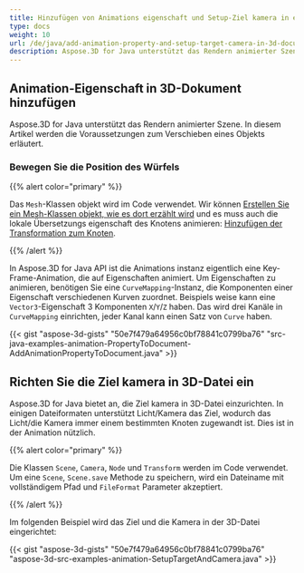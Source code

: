```yaml
---
title: Hinzufügen von Animations eigenschaft und Setup-Ziel kamera in einem 3D-Dokument
type: docs
weight: 10
url: /de/java/add-animation-property-and-setup-target-camera-in-3d-document/
description: Aspose.3D for Java unterstützt das Rendern animierter Szene. In diesem Artikel werden die Voraussetzungen zum Verschieben eines Objekts erläutert.
---
```

##  **Animation-Eigenschaft in 3D-Dokument hinzufügen**
Aspose.3D for Java unterstützt das Rendern animierter Szene. In diesem Artikel werden die Voraussetzungen zum Verschieben eines Objekts erläutert.
###  **Bewegen Sie die Position des Würfels**
{{% alert color="primary" %}}

Das `Mesh`-Klassen objekt wird im Code verwendet. Wir können [Erstellen Sie ein Mesh-Klassen objekt, wie es dort erzählt wird](https://docs.aspose.com/3d/java/create-3d-mesh-and-scene/) und es muss auch die lokale Übersetzungs eigenschaft des Knotens animieren: [Hinzufügen der Transformation zum Knoten](https://docs.aspose.com/3d/java/adding-transformation-to-the-node/).

{{% /alert %}}

In Aspose.3D for Java API ist die Animations instanz eigentlich eine Key-Frame-Animation, die auf Eigenschaften animiert. Um Eigenschaften zu animieren, benötigen Sie eine `CurveMapping`-Instanz, die Komponenten einer Eigenschaft verschiedenen Kurven zuordnet. Beispiels weise kann eine `Vector3`-Eigenschaft 3 Komponenten `X`/`Y`/`Z` haben. Das wird drei Kanäle in `CurveMapping` einrichten, jeder Kanal kann einen Satz von `Curve` haben.

{{< gist "aspose-3d-gists" "50e7f479a64956c0bf78841c0799ba76" "src-java-examples-animation-PropertyToDocument-AddAnimationPropertyToDocument.java" >}}
##  **Richten Sie die Ziel kamera in 3D-Datei ein**
Aspose.3D for Java bietet an, die Ziel kamera in 3D-Datei einzurichten. In einigen Dateiformaten unterstützt Licht/Kamera das Ziel, wodurch das Licht/die Kamera immer einem bestimmten Knoten zugewandt ist. Dies ist in der Animation nützlich.

{{% alert color="primary" %}}

Die Klassen `Scene`, `Camera`, `Node` und `Transform` werden im Code verwendet. Um eine `Scene`, `Scene.save` Methode zu speichern, wird ein Dateiname mit vollständigem Pfad und `FileFormat` Parameter akzeptiert.

{{% /alert %}}

Im folgenden Beispiel wird das Ziel und die Kamera in der 3D-Datei eingerichtet:

{{< gist "aspose-3d-gists" "50e7f479a64956c0bf78841c0799ba76" "aspose-3d-src-examples-animation-SetupTargetAndCamera.java" >}}
